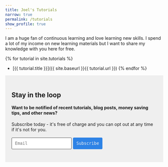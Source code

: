 ```yaml
---
title: Joel's Tutorials
narrow: true
permalink: /tutorials
show_profile: true
---
```


I am a huge fan of continuous learning and love learning new skills. I spend a lot of my income on new learning materials but I want to share my knowledge with you here for free.  

{% for tutorial in site.tutorials %}
- [{{ tutorial.title }}]({{ site.baseurl }}{{ tutorial.url }})
{% endfor %}

<div class="email-subscription-cta">
    <h2>Stay in the loop</h2>
    <h4>Want to be notified of recent tutorials, blog posts, money saving tips, and other news?</h4>
    <p>Subscribe today - it's free of charge and you can opt out at any time if it's not for you.</p> 
    <form action="{{site.mailchimp-list}}" method="post" name="mc-embedded-subscribe-form" class="wj-contact-form validate" target="_blank" novalidate>
        <div class="mc-field-group">
            <input type="email" placeholder="Email" name="EMAIL" class="required email" id="mce-EMAIL" autocomplete="on">
            <input type="submit" value="Subscribe" name="subscribe" class="heart">
        </div>
    </form>
</div>

<style>
    .email-subscription-cta {
        background: #efefef;
        padding: 20px;
    }
    .wj-contact-form input {
        vertical-align: middle;
        margin-top: 0.25em;
        margin-bottom: 0.5em;
        padding: 0.75em;
        font-family: monospace, sans-serif;
        border:1px solid #444;
        outline-color: #2e83e6;
        border-radius: 3px;
        transition: box-shadow .2s ease;
    }
    
    .wj-contact-form input[type="submit"] {
        background-color: #2e83e6;
        border: 1px solid #2e83e6;;
        color: #eee;
    }
</style> 